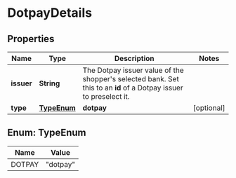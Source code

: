 

# DotpayDetails


## Properties

| Name | Type | Description | Notes |
|------------ | ------------- | ------------- | -------------|
|**issuer** | **String** | The Dotpay issuer value of the shopper&#39;s selected bank. Set this to an **id** of a Dotpay issuer to preselect it. |  |
|**type** | [**TypeEnum**](#TypeEnum) | **dotpay** |  [optional] |



## Enum: TypeEnum

| Name | Value |
|---- | -----|
| DOTPAY | &quot;dotpay&quot; |



